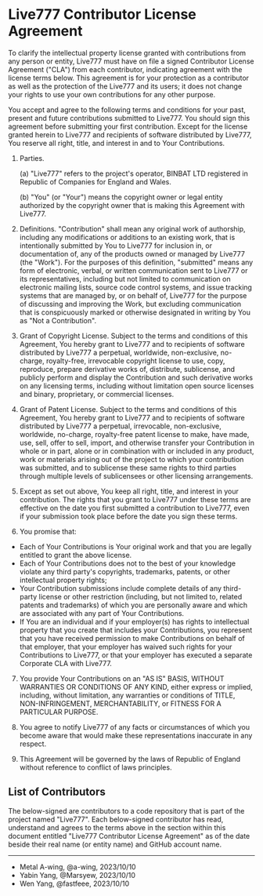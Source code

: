 # Live777 Contributor License Agreement

To clarify the intellectual property license granted with contributions from any person or entity, Live777 must have on file a signed Contributor License Agreement ("CLA") from each contributor, indicating agreement with the license terms below. This agreement is for your protection as a contributor as well as the protection of the Live777 and its users; it does not change your rights to use your own contributions for any other purpose.

You accept and agree to the following terms and conditions for your past, present and future contributions submitted to Live777. You should sign this agreement before submitting your first contribution. Except for the license granted herein to Live777 and recipients of software distributed by Live777, You reserve all right, title, and interest in and to Your Contributions.

1. Parties.

   (a) "Live777" refers to the project's operator, BINBAT LTD registered in Republic of Companies for England and Wales.

   (b) "You" (or "Your") means the copyright owner or legal entity authorized by the copyright owner that is making this Agreement with Live777.

2. Definitions. "Contribution" shall mean any original work of authorship, including any modifications or additions to an existing work, that is intentionally submitted by You to Live777 for inclusion in, or documentation of, any of the products owned or managed by Live777 (the "Work"). For the purposes of this definition, "submitted" means any form of electronic, verbal, or written communication sent to Live777 or its representatives, including but not limited to communication on electronic mailing lists, source code control systems, and issue tracking systems that are managed by, or on behalf of, Live777 for the purpose of discussing and improving the Work, but excluding communication that is conspicuously marked or otherwise designated in writing by You as "Not a Contribution".

3. Grant of Copyright License. Subject to the terms and conditions of this Agreement, You hereby grant to Live777 and to recipients of software distributed by Live777 a perpetual, worldwide, non-exclusive, no-charge, royalty-free, irrevocable copyright license to use, copy, reproduce, prepare derivative works of, distribute, sublicense, and publicly perform and display the Contribution and such derivative works on any licensing terms, including without limitation open source licenses and binary, proprietary, or commercial licenses.

4. Grant of Patent License. Subject to the terms and conditions of this Agreement, You hereby grant to Live777 and to recipients of software distributed by Live777 a perpetual, irrevocable, non-exclusive, worldwide, no-charge, royalty-free patent license to make, have made, use, sell, offer to sell, import, and otherwise transfer your Contribution in whole or in part, alone or in combination with or included in any product, work or materials arising out of the project to which your contribution was submitted, and to sublicense these same rights to third parties through multiple levels of sublicensees or other licensing arrangements.

5. Except as set out above, You keep all right, title, and interest in your contribution. The rights that you grant to Live777 under these terms are effective on the date you first submitted a contribution to Live777, even if your submission took place before the date you sign these terms.

6. You promise that:

- Each of Your Contributions is Your original work and that you are legally entitled to grant the above license.
- Each of Your Contributions does not to the best of your knowledge violate any third party's copyrights, trademarks, patents, or other intellectual property rights;
- Your Contribution submissions include complete details of any third-party license or other restriction (including, but not limited to, related patents and trademarks) of which you are personally aware and which are associated with any part of Your Contributions.
- If You are an individual and if your employer(s) has rights to intellectual property that you create that includes your Contributions, you represent that you have received permission to make Contributions on behalf of that employer, that your employer has waived such rights for your Contributions to Live777, or that your employer has executed a separate Corporate CLA with Live777.

7. You provide Your Contributions on an "AS IS" BASIS, WITHOUT WARRANTIES OR CONDITIONS OF ANY KIND, either express or implied, including, without limitation, any warranties or conditions of TITLE, NON-INFRINGEMENT, MERCHANTABILITY, or FITNESS FOR A PARTICULAR PURPOSE.

8. You agree to notify Live777 of any facts or circumstances of which you become aware that would make these representations inaccurate in any respect.

9. This Agreement will be governed by the laws of Republic of England without reference to conflict of laws principles.

## List of Contributors

The below-signed are contributors to a code repository that is part of the project named "Live777". Each below-signed contributor has read, understand and agrees to the terms above in the section within this document entitled "Live777 Contributor License Agreement" as of the date beside their real name (or entity name) and GitHub account name.

---

<!--
Example:

- Metal A-wing, @a-wing, 2023/10/10
-->

- Metal A-wing, @a-wing, 2023/10/10
- Yabin Yang, @Marsyew, 2023/10/10
- Wen Yang, @fastfeee, 2023/10/10